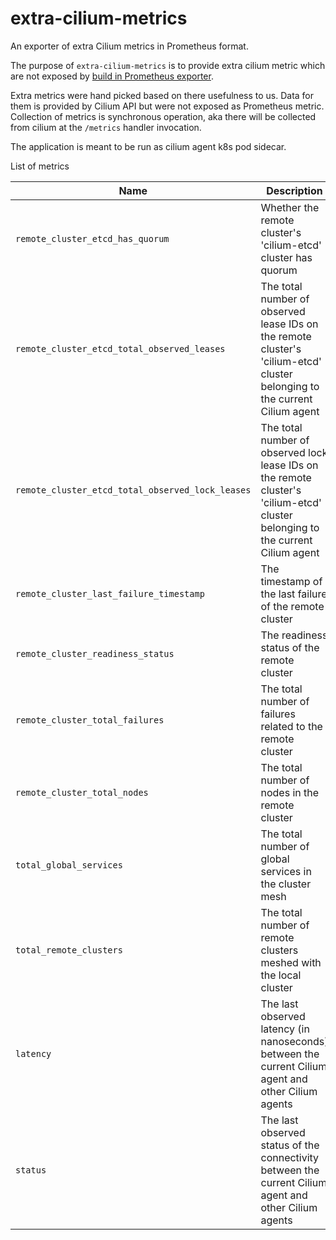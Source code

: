 # extra-cilium-metrics

An exporter of extra Cilium metrics in Prometheus format.

The purpose of `extra-cilium-metrics` is to provide extra cilium metric which are not exposed by [build in Prometheus exporter](https://docs.cilium.io/en/v1.9/operations/metrics/).

Extra metrics were hand picked based on there usefulness to us. Data for them is provided by Cilium API but were not exposed as Prometheus metric.
Collection of metrics is synchronous operation, aka there will be collected from cilium at the `/metrics` handler invocation.

The application is meant to be run as cilium agent k8s pod sidecar.

List of metrics

| Name                                             | Description                                                                                                                     |
|--------------------------------------------------|---------------------------------------------------------------------------------------------------------------------------------|
| `remote_cluster_etcd_has_quorum`                 | Whether the remote cluster's 'cilium-etcd' cluster has quorum                                                                   |
| `remote_cluster_etcd_total_observed_leases`      | The total number of observed lease IDs on the remote cluster's 'cilium-etcd' cluster belonging to the current Cilium agent      |
| `remote_cluster_etcd_total_observed_lock_leases` | The total number of observed lock lease IDs on the remote cluster's 'cilium-etcd' cluster belonging to the current Cilium agent |
| `remote_cluster_last_failure_timestamp`          | The timestamp of the last failure of the remote cluster                                                                         |
| `remote_cluster_readiness_status`                | The readiness status of the remote cluster                                                                                      |
| `remote_cluster_total_failures`                  | The total number of failures related to the remote cluster                                                                      |
| `remote_cluster_total_nodes`                     | The total number of nodes in the remote cluster                                                                                 |
| `total_global_services`                          | The total number of global services in the cluster mesh                                                                         |
| `total_remote_clusters`                          | The total number of remote clusters meshed with the local cluster                                                               |
| `latency`                                        | The last observed latency (in nanoseconds) between the current Cilium agent and other Cilium agents                             |
| `status`                                         | The last observed status of the connectivity between the current Cilium agent and other Cilium agents                           |

